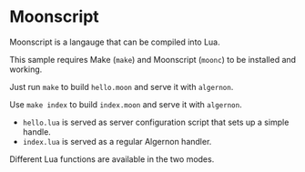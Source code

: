 # Moonscript

Moonscript is a langauge that can be compiled into Lua.

This sample requires Make (`make`) and Moonscript (`moonc`) to be installed and working.

Just run `make` to build `hello.moon` and serve it with `algernon`.

Use `make index` to build `index.moon` and serve it with `algernon`.

* `hello.lua` is served as server configuration script that sets up a simple handle.
* `index.lua` is served as a regular Algernon handler.

Different Lua functions are available in the two modes.
